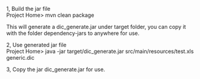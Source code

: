 1, Build the jar file   
Project Home> mvn clean package

This will generate a dic_generate.jar under target folder, you can copy it with the folder dependency-jars to
 anywhere for use.   

2, Use generated jar file   
Project Home> java -jar target/dic_generate.jar src/main/resources/test.xls  generic.dic

3, Copy the jar dic_generate.jar for use.    



